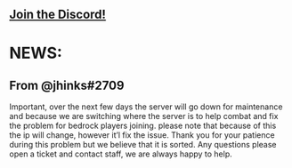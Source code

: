 ## [Join the Discord!](https://discord.gg/yq49we2nqm)

# NEWS:
## From @jhinks#2709
Important, over the next few days the server will go down for maintenance and because we are switching where the server is to help combat and fix the problem for bedrock players joining. please note that because of this the ip will change, however it’l fix the issue. Thank you for your patience during this problem but we believe that it is sorted. Any questions please open a ticket and contact staff, we are always happy to help.
